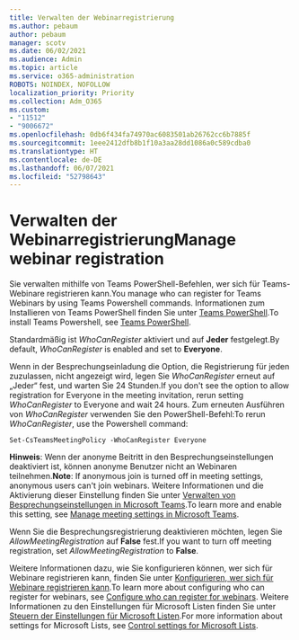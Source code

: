 ```yaml
---
title: Verwalten der Webinarregistrierung
ms.author: pebaum
author: pebaum
manager: scotv
ms.date: 06/02/2021
ms.audience: Admin
ms.topic: article
ms.service: o365-administration
ROBOTS: NOINDEX, NOFOLLOW
localization_priority: Priority
ms.collection: Adm_O365
ms.custom:
- "11512"
- "9006672"
ms.openlocfilehash: 0db6f434fa74970ac6083501ab26762cc6b7885f
ms.sourcegitcommit: 1eee2412dfb8b1f10a3aa28dd1086a0c589cdba0
ms.translationtype: HT
ms.contentlocale: de-DE
ms.lasthandoff: 06/07/2021
ms.locfileid: "52798643"
---
```

# <a name="manage-webinar-registration"></a><span data-ttu-id="21a29-102">Verwalten der Webinarregistrierung</span><span class="sxs-lookup"><span data-stu-id="21a29-102">Manage webinar registration</span></span>

<span data-ttu-id="21a29-103">Sie verwalten mithilfe von Teams PowerShell-Befehlen, wer sich für Teams-Webinare registrieren kann.</span><span class="sxs-lookup"><span data-stu-id="21a29-103">You manage who can register for Teams Webinars by using Teams Powershell commands.</span></span> <span data-ttu-id="21a29-104">Informationen zum Installieren von Teams PowerShell finden Sie unter [Teams PowerShell](/microsoftteams/teams-powershell-install).</span><span class="sxs-lookup"><span data-stu-id="21a29-104">To install Teams Powershell, see [Teams PowerShell](/microsoftteams/teams-powershell-install).</span></span> 

<span data-ttu-id="21a29-105">Standardmäßig ist *WhoCanRegister* aktiviert und auf **Jeder** festgelegt.</span><span class="sxs-lookup"><span data-stu-id="21a29-105">By default, *WhoCanRegister* is enabled and set to **Everyone**.</span></span> 

<span data-ttu-id="21a29-106">Wenn in der Besprechungseinladung die Option, die Registrierung für jeden zuzulassen, nicht angezeigt wird, legen Sie *WhoCanRegister* erneut auf „Jeder“ fest, und warten Sie 24 Stunden.</span><span class="sxs-lookup"><span data-stu-id="21a29-106">If you don't see the option to allow registration for Everyone in the meeting invitation, rerun setting *WhoCanRegister* to Everyone and wait 24 hours.</span></span> <span data-ttu-id="21a29-107">Zum erneuten Ausführen von *WhoCanRegister* verwenden Sie den PowerShell-Befehl:</span><span class="sxs-lookup"><span data-stu-id="21a29-107">To rerun *WhoCanRegister*, use the Powershell command:</span></span>

`Set-CsTeamsMeetingPolicy -WhoCanRegister Everyone`

<span data-ttu-id="21a29-108">**Hinweis**: Wenn der anonyme Beitritt in den Besprechungseinstellungen deaktiviert ist, können anonyme Benutzer nicht an Webinaren teilnehmen.</span><span class="sxs-lookup"><span data-stu-id="21a29-108">**Note**: If anonymous join is turned off in meeting settings, anonymous users can't join webinars.</span></span> <span data-ttu-id="21a29-109">Weitere Informationen und die Aktivierung dieser Einstellung finden Sie unter [Verwalten von Besprechungseinstellungen in Microsoft Teams](/microsoftteams/meeting-settings-in-teams).</span><span class="sxs-lookup"><span data-stu-id="21a29-109">To learn more and enable this setting, see [Manage meeting settings in Microsoft Teams](/microsoftteams/meeting-settings-in-teams).</span></span>

<span data-ttu-id="21a29-110">Wenn Sie die Besprechungsregistrierung deaktivieren möchten, legen Sie *AllowMeetingRegistration* auf **False** fest.</span><span class="sxs-lookup"><span data-stu-id="21a29-110">If you want to turn off meeting registration, set *AllowMeetingRegistration* to **False**.</span></span>

<span data-ttu-id="21a29-111">Weitere Informationen dazu, wie Sie konfigurieren können, wer sich für Webinare registrieren kann, finden Sie unter [Konfigurieren, wer sich für Webinare registrieren kann](/microsoftteams/set-up-webinars?source=docs#configure-who-can-register-for-webinars).</span><span class="sxs-lookup"><span data-stu-id="21a29-111">To learn more about configuring who can register for webinars, see [Configure who can register for webinars](/microsoftteams/set-up-webinars?source=docs#configure-who-can-register-for-webinars).</span></span> <span data-ttu-id="21a29-112">Weitere Informationen zu den Einstellungen für Microsoft Listen finden Sie unter [Steuern der Einstellungen für Microsoft Listen](/sharepoint/control-lists).</span><span class="sxs-lookup"><span data-stu-id="21a29-112">For more information about settings for Microsoft Lists, see [Control settings for Microsoft Lists](/sharepoint/control-lists).</span></span>

